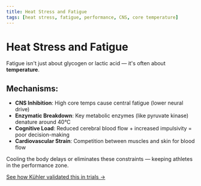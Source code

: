```yaml
---
title: Heat Stress and Fatigue
tags: [heat stress, fatigue, performance, CNS, core temperature]
---
```


# Heat Stress and Fatigue

Fatigue isn't just about glycogen or lactic acid — it's often about **temperature**.

## Mechanisms:

- **CNS Inhibition**: High core temps cause central fatigue (lower neural drive)
- **Enzymatic Breakdown**: Key metabolic enzymes (like pyruvate kinase) denature around 40°C
- **Cognitive Load**: Reduced cerebral blood flow + increased impulsivity = poor decision-making
- **Cardiovascular Strain**: Competition between muscles and skin for blood flow

Cooling the body delays or eliminates these constraints — keeping athletes in the performance zone.

[See how Kühler validated this in trials →](./kuhler-validation-data.md)
